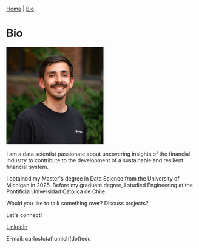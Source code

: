 [Home](index.md) | [Bio](bio.md)

# Bio

<img src="1736802464788.jpg" alt="Headshot" width=256 height=256>

I am a data scientist passionate about uncovering insights of the financial industry to contribute to the development of a sustainable and resilient financial system. 

I obtained my Master's degree in Data Science from the University of Michigan in 2025. Before my graduate degree, I studied Engineering at the Pontificia Universidad Catolica de Chile.

Would you like to talk something over? Discuss projects?

Let's connect!

[LinkedIn](https://www.linkedin.com/in/carlos-fc/)

E-mail: carlosfc(at)umich(dot)edu